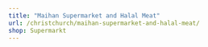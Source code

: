 ```yaml
---
title: "Maihan Supermarket and Halal Meat"
url: /christchurch/maihan-supermarket-and-halal-meat/
shop: Supermarkt
---
```

